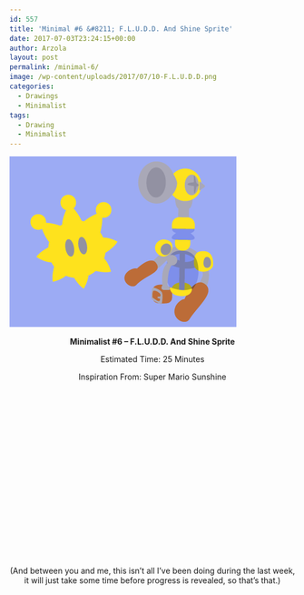 ```yaml
---
id: 557
title: 'Minimal #6 &#8211; F.L.U.D.D. And Shine Sprite'
date: 2017-07-03T23:24:15+00:00
author: Arzola
layout: post
permalink: /minimal-6/
image: /wp-content/uploads/2017/07/10-F.L.U.D.D.png
categories:
  - Drawings
  - Minimalist
tags:
  - Drawing
  - Minimalist
---
```

[<img class="aligncenter size-full wp-image-559" src="/images/posts/2017/07/10-F.L.U.D.D.png" alt=""   />](/images/posts/2017/07/10-F.L.U.D.D.png)

<p style="text-align: center;">
  <strong>Minimalist #6 &#8211; F.L.U.D.D. And Shine Sprite<br /> </strong>
</p>

<p style="text-align: center;">
  Estimated Time: 25 Minutes
</p>

<p style="text-align: center;">
  Inspiration From: Super Mario Sunshine
</p>

&nbsp;

&nbsp;

&nbsp;

&nbsp;

&nbsp;

&nbsp;

&nbsp;

&nbsp;

&nbsp;

&nbsp;

<p style="text-align: center;">
  (And between you and me, this isn’t all I&#8217;ve been doing during the last week, it will just take some time before progress is revealed, so that&#8217;s that.)
</p>

<!-- AddThis Advanced Settings generic via filter on the_content -->

<!-- AddThis Share Buttons generic via filter on the_content -->